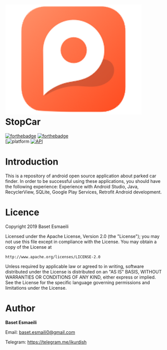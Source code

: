 ![icon](assets/logo.png)
StopCar
==================================
[![forthebadge](https://forthebadge.com/images/badges/built-for-android.svg)](https://forthebadge.com)
[![forthebadge](https://forthebadge.com/images/badges/made-with-java.svg)](https://forthebadge.com)
<br/>
[![platform](https://img.shields.io/badge/Platform-Android-green?style=for-the-badge&logo=android)
[![API](https://img.shields.io/badge/API-16%2B-brightgreen.svg?style=flat-square)](https://android-arsenal.com/api?level=16)

# Introduction
This is a repository of android open source application about parked car finder.
In order to be successful using these applications, you should have the following experience:
Experience with Android Studio, Java, RecyclerView, SQLite, Google Play Services, Retrofit  Android development.
# Licence
Copyright 2019 Baset Esmaeili

Licensed under the Apache License, Version 2.0 (the "License"); you may not use this file except in compliance with the License. You may obtain a copy of the License at
```text
http://www.apache.org/licenses/LICENSE-2.0
```
Unless required by applicable law or agreed to in writing, software distributed under the License is distributed on an "AS IS" BASIS, WITHOUT WARRANTIES OR CONDITIONS OF ANY KIND, either express or implied. See the License for the specific language governing permissions and limitations under the License.

# Author

**Baset Esmaeili**

Email: baset.esmaili0@gmail.com

Telegram: https://telegram.me/ikurdish